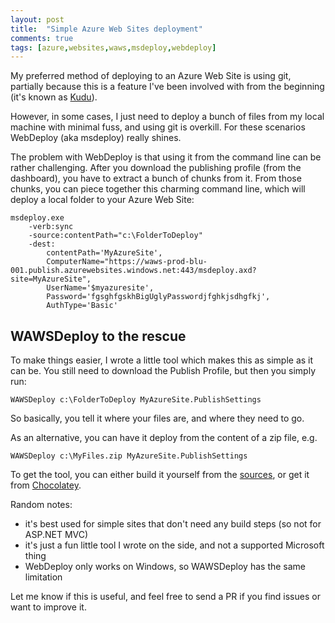 ```yaml
---
layout: post
title:  "Simple Azure Web Sites deployment"
comments: true
tags: [azure,websites,waws,msdeploy,webdeploy]
---
```


My preferred method of deploying to an Azure Web Site is using git, partially because this is a feature I've been involved with from the beginning (it's known as [Kudu](https://github.com/projectkudu/kudu)).

However, in some cases, I just need to deploy a bunch of files from my local machine with minimal fuss, and using git is overkill. For these scenarios WebDeploy (aka msdeploy) really shines.

The problem with WebDeploy is that using it from the command line can be rather challenging. After you download the publishing profile (from the dashboard), you have to extract a bunch of chunks from it. From those chunks, you can piece together this charming command line, which will deploy a local folder to your Azure Web Site:

    msdeploy.exe
        -verb:sync
        -source:contentPath="c:\FolderToDeploy"
        -dest:
            contentPath='MyAzureSite',
            ComputerName="https://waws-prod-blu-001.publish.azurewebsites.windows.net:443/msdeploy.axd?site=MyAzureSite",
            UserName='$myazuresite',
            Password='fgsghfgskhBigUglyPasswordjfghkjsdhgfkj',
            AuthType='Basic'

## WAWSDeploy to the rescue

To make things easier, I wrote a little tool which makes this as simple as it can be. You still need to download the Publish Profile, but then you simply run:

    WAWSDeploy c:\FolderToDeploy MyAzureSite.PublishSettings

So basically, you tell it where your files are, and where they need to go.

As an alternative, you can have it deploy from the content of a zip file, e.g.

    WAWSDeploy c:\MyFiles.zip MyAzureSite.PublishSettings

To get the tool, you can either build it yourself from the [sources](https://github.com/davidebbo/WAWSDeploy), or get it from [Chocolatey](https://chocolatey.org/packages/WAWSDeploy).

Random notes:

- it's best used for simple sites that don't need any build steps (so not for ASP.NET MVC)
- it's just a fun little tool I wrote on the side, and not a supported Microsoft thing
- WebDeploy only works on Windows, so WAWSDeploy has the same limitation

Let me know if this is useful, and feel free to send a PR if you find issues or want to improve it.

